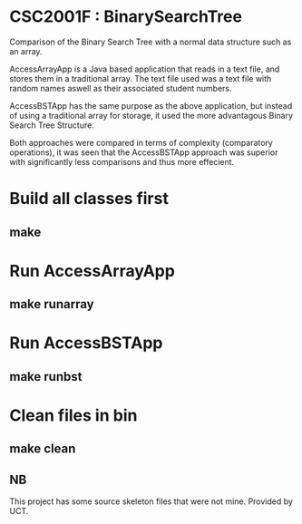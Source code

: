 # CSC2001F : BinarySearchTree
Comparison of the Binary Search Tree with a normal data structure such as an array.

AccessArrayApp is a Java based application that reads in a text file, and stores them in a traditional array. The text file used was a text file with random names aswell as their associated student numbers. 

AccessBSTApp has the same purpose as the above application, but instead of using a traditional array for storage, it used the more advantagous Binary Search Tree Structure.

Both approaches were compared in terms of complexity (comparatory operations), it was seen that the AccessBSTApp approach was superior with significantly less comparisons and thus more effecient.

# Build all classes first

## make 

# Run AccessArrayApp

## make runarray

# Run AccessBSTApp

## make runbst

# Clean files in bin

## make clean

## NB

This project has some source skeleton files that were not mine. Provided by UCT.
